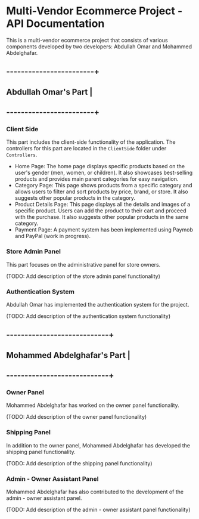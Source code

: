 # Multi-Vendor Ecommerce Project - API Documentation

This is a multi-vendor ecommerce project that consists of various components developed by two developers: Abdullah Omar and Mohammed Abdelghafar.
## ------------------------+
## Abdullah Omar's Part   |
## ------------------------+

### Client Side

This part includes the client-side functionality of the application. The controllers for this part are located in the `ClientSide` folder under `Controllers`.

- Home Page: The home page displays specific products based on the user's gender (men, women, or children). It also showcases best-selling products and provides main parent categories for easy navigation.
- Category Page: This page shows products from a specific category and allows users to filter and sort products by price, brand, or store. It also suggests other popular products in the category.
- Product Details Page: This page displays all the details and images of a specific product. Users can add the product to their cart and proceed with the purchase. It also suggests other popular products in the same category.
- Payment Page: A payment system has been implemented using Paymob and PayPal (work in progress).

### Store Admin Panel

This part focuses on the administrative panel for store owners.

(TODO: Add description of the store admin panel functionality)

### Authentication System

Abdullah Omar has implemented the authentication system for the project.

(TODO: Add description of the authentication system functionality)

## ----------------------------+
## Mohammed Abdelghafar's Part |
## ----------------------------+


### Owner Panel

Mohammed Abdelghafar has worked on the owner panel functionality.

(TODO: Add description of the owner panel functionality)

### Shipping Panel

In addition to the owner panel, Mohammed Abdelghafar has developed the shipping panel functionality.

(TODO: Add description of the shipping panel functionality)

### Admin - Owner Assistant Panel

Mohammed Abdelghafar has also contributed to the development of the admin - owner assistant panel.

(TODO: Add description of the admin - owner assistant panel functionality)